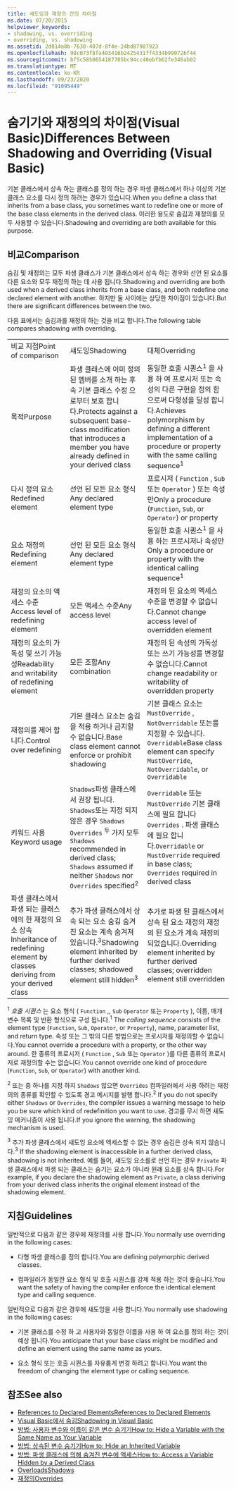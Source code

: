 ```yaml
---
title: 섀도잉과 재정의 간의 차이점
ms.date: 07/20/2015
helpviewer_keywords:
- shadowing, vs. overriding
- overriding, vs. shadowing
ms.assetid: 2d014a0b-7630-407d-8f4e-24bd87987923
ms.openlocfilehash: 98c073f8fa403416b2425431ff4334b990726f44
ms.sourcegitcommit: bf5c5850654187705bc94cc40ebfb62fe346ab02
ms.translationtype: MT
ms.contentlocale: ko-KR
ms.lasthandoff: 09/23/2020
ms.locfileid: "91095449"
---
```

# <a name="differences-between-shadowing-and-overriding-visual-basic"></a><span data-ttu-id="9f08a-102">숨기기와 재정의의 차이점(Visual Basic)</span><span class="sxs-lookup"><span data-stu-id="9f08a-102">Differences Between Shadowing and Overriding (Visual Basic)</span></span>

<span data-ttu-id="9f08a-103">기본 클래스에서 상속 하는 클래스를 정의 하는 경우 파생 클래스에서 하나 이상의 기본 클래스 요소를 다시 정의 하려는 경우가 있습니다.</span><span class="sxs-lookup"><span data-stu-id="9f08a-103">When you define a class that inherits from a base class, you sometimes want to redefine one or more of the base class elements in the derived class.</span></span> <span data-ttu-id="9f08a-104">이러한 용도로 숨김과 재정의를 모두 사용할 수 있습니다.</span><span class="sxs-lookup"><span data-stu-id="9f08a-104">Shadowing and overriding are both available for this purpose.</span></span>  
  
## <a name="comparison"></a><span data-ttu-id="9f08a-105">비교</span><span class="sxs-lookup"><span data-stu-id="9f08a-105">Comparison</span></span>  

 <span data-ttu-id="9f08a-106">숨김 및 재정의는 모두 파생 클래스가 기본 클래스에서 상속 하는 경우와 선언 된 요소를 다른 요소와 모두 재정의 하는 데 사용 됩니다.</span><span class="sxs-lookup"><span data-stu-id="9f08a-106">Shadowing and overriding are both used when a derived class inherits from a base class, and both redefine one declared element with another.</span></span> <span data-ttu-id="9f08a-107">하지만 둘 사이에는 상당한 차이점이 있습니다.</span><span class="sxs-lookup"><span data-stu-id="9f08a-107">But there are significant differences between the two.</span></span>  
  
 <span data-ttu-id="9f08a-108">다음 표에서는 숨김과를 재정의 하는 것을 비교 합니다.</span><span class="sxs-lookup"><span data-stu-id="9f08a-108">The following table compares shadowing with overriding.</span></span>  
  
||||  
|---|---|---|  
|<span data-ttu-id="9f08a-109">비교 지점</span><span class="sxs-lookup"><span data-stu-id="9f08a-109">Point of comparison</span></span>|<span data-ttu-id="9f08a-110">섀도잉</span><span class="sxs-lookup"><span data-stu-id="9f08a-110">Shadowing</span></span>|<span data-ttu-id="9f08a-111">대체</span><span class="sxs-lookup"><span data-stu-id="9f08a-111">Overriding</span></span>|  
|<span data-ttu-id="9f08a-112">목적</span><span class="sxs-lookup"><span data-stu-id="9f08a-112">Purpose</span></span>|<span data-ttu-id="9f08a-113">파생 클래스에 이미 정의 된 멤버를 소개 하는 후속 기본 클래스 수정 으로부터 보호 합니다.</span><span class="sxs-lookup"><span data-stu-id="9f08a-113">Protects against a subsequent base-class modification that introduces a member you have already defined in your derived class</span></span>|<span data-ttu-id="9f08a-114">동일한 호출 시퀀스<sup>1</sup> 을 사용 하 여 프로시저 또는 속성의 다른 구현을 정의 함으로써 다형성을 달성 합니다.</span><span class="sxs-lookup"><span data-stu-id="9f08a-114">Achieves polymorphism by defining a different implementation of a procedure or property with the same calling sequence<sup>1</sup></span></span>|  
|<span data-ttu-id="9f08a-115">다시 정의 요소</span><span class="sxs-lookup"><span data-stu-id="9f08a-115">Redefined element</span></span>|<span data-ttu-id="9f08a-116">선언 된 모든 요소 형식</span><span class="sxs-lookup"><span data-stu-id="9f08a-116">Any declared element type</span></span>|<span data-ttu-id="9f08a-117">프로시저 ( `Function` , `Sub` 또는 `Operator` ) 또는 속성만</span><span class="sxs-lookup"><span data-stu-id="9f08a-117">Only a procedure (`Function`, `Sub`, or `Operator`) or property</span></span>|  
|<span data-ttu-id="9f08a-118">요소 재정의</span><span class="sxs-lookup"><span data-stu-id="9f08a-118">Redefining element</span></span>|<span data-ttu-id="9f08a-119">선언 된 모든 요소 형식</span><span class="sxs-lookup"><span data-stu-id="9f08a-119">Any declared element type</span></span>|<span data-ttu-id="9f08a-120">동일한 호출 시퀀스<sup>1</sup> 을 사용 하는 프로시저나 속성만</span><span class="sxs-lookup"><span data-stu-id="9f08a-120">Only a procedure or property with the identical calling sequence<sup>1</sup></span></span>|  
|<span data-ttu-id="9f08a-121">재정의 요소의 액세스 수준</span><span class="sxs-lookup"><span data-stu-id="9f08a-121">Access level of redefining element</span></span>|<span data-ttu-id="9f08a-122">모든 액세스 수준</span><span class="sxs-lookup"><span data-stu-id="9f08a-122">Any access level</span></span>|<span data-ttu-id="9f08a-123">재정의 된 요소의 액세스 수준을 변경할 수 없습니다.</span><span class="sxs-lookup"><span data-stu-id="9f08a-123">Cannot change access level of overridden element</span></span>|  
|<span data-ttu-id="9f08a-124">재정의 요소의 가독성 및 쓰기 가능성</span><span class="sxs-lookup"><span data-stu-id="9f08a-124">Readability and writability of redefining element</span></span>|<span data-ttu-id="9f08a-125">모든 조합</span><span class="sxs-lookup"><span data-stu-id="9f08a-125">Any combination</span></span>|<span data-ttu-id="9f08a-126">재정의 된 속성의 가독성 또는 쓰기 가능성를 변경할 수 없습니다.</span><span class="sxs-lookup"><span data-stu-id="9f08a-126">Cannot change readability or writability of overridden property</span></span>|  
|<span data-ttu-id="9f08a-127">재정의를 제어 합니다.</span><span class="sxs-lookup"><span data-stu-id="9f08a-127">Control over redefining</span></span>|<span data-ttu-id="9f08a-128">기본 클래스 요소는 숨김을 적용 하거나 금지할 수 없습니다.</span><span class="sxs-lookup"><span data-stu-id="9f08a-128">Base class element cannot enforce or prohibit shadowing</span></span>|<span data-ttu-id="9f08a-129">기본 클래스 요소는 `MustOverride` , `NotOverridable` 또는를 지정할 수 있습니다. `Overridable`</span><span class="sxs-lookup"><span data-stu-id="9f08a-129">Base class element can specify `MustOverride`, `NotOverridable`, or `Overridable`</span></span>|  
|<span data-ttu-id="9f08a-130">키워드 사용</span><span class="sxs-lookup"><span data-stu-id="9f08a-130">Keyword usage</span></span>|<span data-ttu-id="9f08a-131">`Shadows`파생 클래스에서 권장 됩니다. `Shadows`또는 지정 되지 않은 경우 `Shadows` `Overrides` <sup>두</sup> 가지 모두</span><span class="sxs-lookup"><span data-stu-id="9f08a-131">`Shadows` recommended in derived class; `Shadows` assumed if neither `Shadows` nor `Overrides` specified<sup>2</sup></span></span>|<span data-ttu-id="9f08a-132">`Overridable` 또는 `MustOverride` 기본 클래스에 필요 합니다 `Overrides` . 파생 클래스에 필요 합니다.</span><span class="sxs-lookup"><span data-stu-id="9f08a-132">`Overridable` or `MustOverride` required in base class; `Overrides` required in derived class</span></span>|  
|<span data-ttu-id="9f08a-133">파생 클래스에서 파생 되는 클래스에의 한 재정의 요소 상속</span><span class="sxs-lookup"><span data-stu-id="9f08a-133">Inheritance of redefining element by classes deriving from your derived class</span></span>|<span data-ttu-id="9f08a-134">추가 파생 클래스에서 상속 되는 요소 숨김 숨겨진 요소는 계속 숨겨져 있습니다.<sup>3</sup></span><span class="sxs-lookup"><span data-stu-id="9f08a-134">Shadowing element inherited by further derived classes; shadowed element still hidden<sup>3</sup></span></span>|<span data-ttu-id="9f08a-135">추가로 파생 된 클래스에서 상속 된 요소 재정의 재정의 된 요소가 계속 재정의 되었습니다.</span><span class="sxs-lookup"><span data-stu-id="9f08a-135">Overriding element inherited by further derived classes; overridden element still overridden</span></span>|  
  
 <span data-ttu-id="9f08a-136"><sup>1</sup> *호출 시퀀스* 는 요소 형식 ( `Function` ,, `Sub` `Operator` 또는 `Property` ), 이름, 매개 변수 목록 및 반환 형식으로 구성 됩니다.</span><span class="sxs-lookup"><span data-stu-id="9f08a-136"><sup>1</sup> The *calling sequence* consists of the element type (`Function`, `Sub`, `Operator`, or `Property`), name, parameter list, and return type.</span></span> <span data-ttu-id="9f08a-137">속성 또는 그 밖의 다른 방법으로는 프로시저를 재정의할 수 없습니다.</span><span class="sxs-lookup"><span data-stu-id="9f08a-137">You cannot override a procedure with a property, or the other way around.</span></span> <span data-ttu-id="9f08a-138">한 종류의 프로시저 ( `Function` , `Sub` 또는 `Operator` )를 다른 종류의 프로시저로 재정의할 수는 없습니다.</span><span class="sxs-lookup"><span data-stu-id="9f08a-138">You cannot override one kind of procedure (`Function`, `Sub`, or `Operator`) with another kind.</span></span>  
  
 <span data-ttu-id="9f08a-139"><sup>2</sup> 또는 중 하나를 지정 하지 `Shadows` 않으면 `Overrides` 컴파일러에서 사용 하려는 재정의의 종류를 확인할 수 있도록 경고 메시지를 발행 합니다.</span><span class="sxs-lookup"><span data-stu-id="9f08a-139"><sup>2</sup> If you do not specify either `Shadows` or `Overrides`, the compiler issues a warning message to help you be sure which kind of redefinition you want to use.</span></span> <span data-ttu-id="9f08a-140">경고를 무시 하면 섀도잉 메커니즘이 사용 됩니다.</span><span class="sxs-lookup"><span data-stu-id="9f08a-140">If you ignore the warning, the shadowing mechanism is used.</span></span>  
  
 <span data-ttu-id="9f08a-141"><sup>3</sup> 추가 파생 클래스에서 섀도잉 요소에 액세스할 수 없는 경우 숨김은 상속 되지 않습니다.</span><span class="sxs-lookup"><span data-stu-id="9f08a-141"><sup>3</sup> If the shadowing element is inaccessible in a further derived class, shadowing is not inherited.</span></span> <span data-ttu-id="9f08a-142">예를 들어, 섀도잉 요소를로 선언 하는 경우 `Private` 파생 클래스에서 파생 되는 클래스는 숨기는 요소가 아니라 원래 요소를 상속 합니다.</span><span class="sxs-lookup"><span data-stu-id="9f08a-142">For example, if you declare the shadowing element as `Private`, a class deriving from your derived class inherits the original element instead of the shadowing element.</span></span>  
  
## <a name="guidelines"></a><span data-ttu-id="9f08a-143">지침</span><span class="sxs-lookup"><span data-stu-id="9f08a-143">Guidelines</span></span>  

 <span data-ttu-id="9f08a-144">일반적으로 다음과 같은 경우에 재정의를 사용 합니다.</span><span class="sxs-lookup"><span data-stu-id="9f08a-144">You normally use overriding in the following cases:</span></span>  
  
- <span data-ttu-id="9f08a-145">다형 파생 클래스를 정의 합니다.</span><span class="sxs-lookup"><span data-stu-id="9f08a-145">You are defining polymorphic derived classes.</span></span>  
  
- <span data-ttu-id="9f08a-146">컴파일러가 동일한 요소 형식 및 호출 시퀀스를 강제 적용 하는 것이 좋습니다.</span><span class="sxs-lookup"><span data-stu-id="9f08a-146">You want the safety of having the compiler enforce the identical element type and calling sequence.</span></span>  
  
 <span data-ttu-id="9f08a-147">일반적으로 다음과 같은 경우에 섀도잉을 사용 합니다.</span><span class="sxs-lookup"><span data-stu-id="9f08a-147">You normally use shadowing in the following cases:</span></span>  
  
- <span data-ttu-id="9f08a-148">기본 클래스를 수정 하 고 사용자와 동일한 이름을 사용 하 여 요소를 정의 하는 것이 예상 됩니다.</span><span class="sxs-lookup"><span data-stu-id="9f08a-148">You anticipate that your base class might be modified and define an element using the same name as yours.</span></span>  
  
- <span data-ttu-id="9f08a-149">요소 형식 또는 호출 시퀀스를 자유롭게 변경 하려고 합니다.</span><span class="sxs-lookup"><span data-stu-id="9f08a-149">You want the freedom of changing the element type or calling sequence.</span></span>  
  
## <a name="see-also"></a><span data-ttu-id="9f08a-150">참조</span><span class="sxs-lookup"><span data-stu-id="9f08a-150">See also</span></span>

- [<span data-ttu-id="9f08a-151">References to Declared Elements</span><span class="sxs-lookup"><span data-stu-id="9f08a-151">References to Declared Elements</span></span>](references-to-declared-elements.md)
- [<span data-ttu-id="9f08a-152">Visual Basic에서 숨김</span><span class="sxs-lookup"><span data-stu-id="9f08a-152">Shadowing in Visual Basic</span></span>](shadowing.md)
- [<span data-ttu-id="9f08a-153">방법: 사용자 변수와 이름이 같은 변수 숨기기</span><span class="sxs-lookup"><span data-stu-id="9f08a-153">How to: Hide a Variable with the Same Name as Your Variable</span></span>](how-to-hide-a-variable-with-the-same-name-as-your-variable.md)
- [<span data-ttu-id="9f08a-154">방법: 상속된 변수 숨기기</span><span class="sxs-lookup"><span data-stu-id="9f08a-154">How to: Hide an Inherited Variable</span></span>](how-to-hide-an-inherited-variable.md)
- [<span data-ttu-id="9f08a-155">방법: 파생 클래스에 의해 숨겨진 변수에 액세스</span><span class="sxs-lookup"><span data-stu-id="9f08a-155">How to: Access a Variable Hidden by a Derived Class</span></span>](how-to-access-a-variable-hidden-by-a-derived-class.md)
- [<span data-ttu-id="9f08a-156">Overloads</span><span class="sxs-lookup"><span data-stu-id="9f08a-156">Shadows</span></span>](../../../language-reference/modifiers/shadows.md)
- [<span data-ttu-id="9f08a-157">재정의</span><span class="sxs-lookup"><span data-stu-id="9f08a-157">Overrides</span></span>](../../../language-reference/modifiers/overrides.md)
